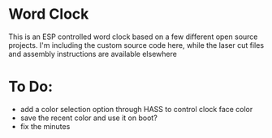 # Word Clock
This is an ESP controlled word clock based on a few different open source projects. I'm including the custom source code here, while the laser cut files and assembly instructions are available elsewhere

# To Do:
- add a color selection option through HASS to control clock face color
- save the recent color and use it on boot?
- fix the minutes
